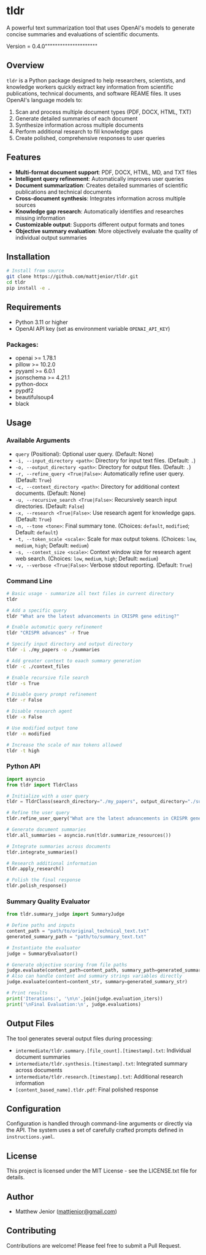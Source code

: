 # tldr

A powerful text summarization tool that uses OpenAI's models to generate concise summaries and evaluations of scientific documents.

Version = 0.4.0"""""""""""""""""""""

## Overview

`tldr` is a Python package designed to help researchers, scientists, and knowledge workers quickly extract key information from scientific publications, technical documents, and software REAME files. It uses OpenAI's language models to:

1. Scan and process multiple document types (PDF, DOCX, HTML, TXT)
2. Generate detailed summaries of each document
3. Synthesize information across multiple documents
4. Perform additional research to fill knowledge gaps
5. Create polished, comprehensive responses to user queries

## Features

- **Multi-format document support**: PDF, DOCX, HTML, MD, and TXT files
- **Intelligent query refinement**: Automatically improves user queries
- **Document summarization**: Creates detailed summaries of scientific publications and technical documents
- **Cross-document synthesis**: Integrates information across multiple sources
- **Knowledge gap research**: Automatically identifies and researches missing information
- **Customizable output**: Supports different output formats and tones
- **Objective summary evaluation**: More objectively evaluate the quality of individual output summaries

## Installation

```bash
# Install from source
git clone https://github.com/mattjenior/tldr.git
cd tldr
pip install -e .
```

## Requirements

- Python 3.11 or higher
- OpenAI API key (set as environment variable `OPENAI_API_KEY`)

### Packages:

- openai >= 1.78.1
- pillow >= 10.2.0
- pyyaml >= 6.0.1
- jsonschema >= 4.21.1
- python-docx
- pypdf2
- beautifulsoup4
- black

## Usage

### Available Arguments

*   `query` (Positional): Optional user query. (Default: None)
*   `-i, --input_directory <path>`: Directory for input text files. (Default: `.`)
*   `-o, --output_directory <path>`: Directory for output files. (Default: `.`)
*   `-r, --refine_query <True|False>`: Automatically refine user query. (Default: `True`)
*   `-c, --context_directory <path>`: Directory for additional context documents. (Default: None)
*   `-u, --recursive_search <True|False>`: Recursively search input directories. (Default: `False`)
*   `-x, --research <True|False>`: Use research agent for knowledge gaps. (Default: `True`)
*   `-n, --tone <tone>`: Final summary tone. (Choices: `default`, `modified`; Default: `default`)
*   `-t, --token_scale <scale>`: Scale for max output tokens. (Choices: `low`, `medium`, `high`; Default: `medium`)
*   `-s, --context_size <scale>`: Context window size for research agent web search. (Choices: `low`, `medium`, `high`; Default: `medium`)
*   `-v, --verbose <True|False>`: Verbose stdout reporting. (Default: `True`)

### Command Line

```bash
# Basic usage - summarize all text files in current directory
tldr

# Add a specific query
tldr "What are the latest advancements in CRISPR gene editing?"

# Enable automatic query refinement
tldr "CRISPR advances" -r True

# Specify input directory and output directory
tldr -i ./my_papers -o ./summaries

# Add greater context to eaach summary generation
tldr -c ./context_files

# Enable recursive file search
tldr -s True

# Disable query prompt refinement
tldr -r False

# Disable research agent
tldr -x False

# Use modified output tone
tldr -n modified

# Increase the scale of max tokens allowed
tldr -t high
```

### Python API

```python
import asyncio
from tldr import TldrClass

# Initialize with a user query
tldr = TldrClass(search_directory="./my_papers", output_directory="./summaries")

# Refine the user query
tldr.refine_user_query("What are the latest advancements in CRISPR gene editing?")

# Generate document summaries
tldr.all_summaries = asyncio.run(tldr.summarize_resources())

# Integrate summaries across documents
tldr.integrate_summaries()

# Research additional information
tldr.apply_research()

# Polish the final response
tldr.polish_response()
```

### Summary Quality Evaluator

```python
from tldr.summary_judge import SummaryJudge

# Define paths and inputs
content_path = "path/to/original_technical_text.txt"
generated_summary_path = "path/to/summary_text.txt"

# Instantiate the evaluator
judge = SummaryEvaluator()

# Generate objective scoring from file paths
judge.evaluate(content_path=content_path, summary_path=generated_summary_path)
# Also can handle content and summary strings variables directly
judge.evaluate(content=content_str, summary=generated_summary_str)

# Print results
print('Iterations:', '\n\n'.join(judge.evaluation_iters))
print('\nFinal Evaluation:\n', judge.evaluations)

```

## Output Files

The tool generates several output files during processing:

- `intermediate/tldr.summary.[file_count].[timestamp].txt`: Individual document summaries
- `intermediate/tldr.synthesis.[timestamp].txt`: Integrated summary across documents
- `intermediate/tldr.research.[timestamp].txt`: Additional research information
- `[content_based_name].tldr.pdf`: Final polished response

## Configuration

Configuration is handled through command-line arguments or directly via the API. The system uses a set of carefully crafted prompts defined in `instructions.yaml`.

## License

This project is licensed under the MIT License - see the LICENSE.txt file for details.

## Author

- Matthew Jenior (mattjenior@gmail.com)

## Contributing

Contributions are welcome! Please feel free to submit a Pull Request.
